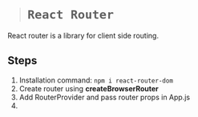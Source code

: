 > # **```React Router```**

React router is a library for client side routing.

## Steps

1. Installation command: ```npm i react-router-dom```
2. Create router using **createBrowserRouter**
3. Add RouterProvider and pass router props in App.js 
4. 

